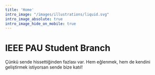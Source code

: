 ```yaml
---
title: 'Home'
intro_image: "/images/illustrations/liquid.svg"
intro_image_absolute: true
intro_image_hide_on_mobile: true
---
```


# IEEE PAU Student Branch

Çünkü sende hissettiğinden fazlası var.
Hem eğlenmek, hem de kendini geliştirmek istiyorsan sende bize katıl!
